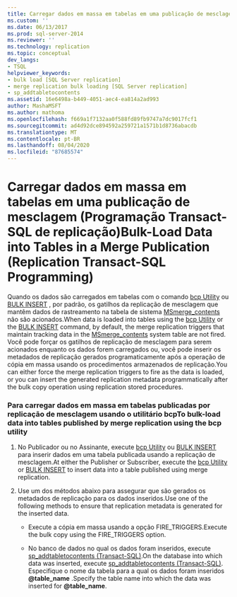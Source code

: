 ```yaml
---
title: Carregar dados em massa em tabelas em uma publicação de mesclagem (Programação Transact-SQL de replicação) | Microsoft Docs
ms.custom: ''
ms.date: 06/13/2017
ms.prod: sql-server-2014
ms.reviewer: ''
ms.technology: replication
ms.topic: conceptual
dev_langs:
- TSQL
helpviewer_keywords:
- bulk load [SQL Server replication]
- merge replication bulk loading [SQL Server replication]
- sp_addtabletocontents
ms.assetid: 16e6498a-b449-4051-aec4-ea814a2ad993
author: MashaMSFT
ms.author: mathoma
ms.openlocfilehash: f669a1f7132aa0f588fd89fb9747a7dc9017fcf1
ms.sourcegitcommit: ad4d92dce894592a259721a1571b1d8736abacdb
ms.translationtype: MT
ms.contentlocale: pt-BR
ms.lasthandoff: 08/04/2020
ms.locfileid: "87685574"
---
```

# <a name="bulk-load-data-into-tables-in-a-merge-publication-replication-transact-sql-programming"></a><span data-ttu-id="809c7-102">Carregar dados em massa em tabelas em uma publicação de mesclagem (Programação Transact-SQL de replicação)</span><span class="sxs-lookup"><span data-stu-id="809c7-102">Bulk-Load Data into Tables in a Merge Publication (Replication Transact-SQL Programming)</span></span>
  <span data-ttu-id="809c7-103">Quando os dados são carregados em tabelas com o comando [bcp Utility](../../tools/bcp-utility.md) ou [BULK INSERT](/sql/t-sql/statements/bulk-insert-transact-sql) , por padrão, os gatilhos da replicação de mesclagem que mantêm dados de rastreamento na tabela de sistema [MSmerge_contents](/sql/relational-databases/system-tables/msmerge-contents-transact-sql) não são acionados.</span><span class="sxs-lookup"><span data-stu-id="809c7-103">When data is loaded into tables using the [bcp Utility](../../tools/bcp-utility.md) or the [BULK INSERT](/sql/t-sql/statements/bulk-insert-transact-sql) command, by default, the merge replication triggers that maintain tracking data in the [MSmerge_contents](/sql/relational-databases/system-tables/msmerge-contents-transact-sql) system table are not fired.</span></span> <span data-ttu-id="809c7-104">Você pode forçar os gatilhos de replicação de mesclagem para serem acionados enquanto os dados forem carregados ou, você pode inserir os metadados de replicação gerados programaticamente após a operação de cópia em massa usando os procedimentos armazenados de replicação.</span><span class="sxs-lookup"><span data-stu-id="809c7-104">You can either force the merge replication triggers to fire as the data is loaded, or you can insert the generated replication metadata programmatically after the bulk copy operation using replication stored procedures.</span></span>  
  
### <a name="to-bulk-load-data-into-tables-published-by-merge-replication-using-the-bcp-utility"></a><span data-ttu-id="809c7-105">Para carregar dados em massa em tabelas publicadas por replicação de mesclagem usando o utilitário bcp</span><span class="sxs-lookup"><span data-stu-id="809c7-105">To bulk-load data into tables published by merge replication using the bcp utility</span></span>  
  
1.  <span data-ttu-id="809c7-106">No Publicador ou no Assinante, execute [bcp Utility](../../tools/bcp-utility.md) ou [BULK INSERT](/sql/t-sql/statements/bulk-insert-transact-sql) para inserir dados em uma tabela publicada usando a replicação de mesclagem.</span><span class="sxs-lookup"><span data-stu-id="809c7-106">At either the Publisher or Subscriber, execute the [bcp Utility](../../tools/bcp-utility.md) or [BULK INSERT](/sql/t-sql/statements/bulk-insert-transact-sql) to insert data into a table published using merge replication.</span></span>  
  
2.  <span data-ttu-id="809c7-107">Use um dos métodos abaixo para assegurar que são gerados os metadados de replicação para os dados inseridos.</span><span class="sxs-lookup"><span data-stu-id="809c7-107">Use one of the following methods to ensure that replication metadata is generated for the inserted data.</span></span>  
  
    -   <span data-ttu-id="809c7-108">Execute a cópia em massa usando a opção FIRE_TRIGGERS.</span><span class="sxs-lookup"><span data-stu-id="809c7-108">Execute the bulk copy using the FIRE_TRIGGERS option.</span></span>  
  
    -   <span data-ttu-id="809c7-109">No banco de dados no qual os dados foram inseridos, execute [sp_addtabletocontents &#40;Transact-SQL&#41;](/sql/relational-databases/system-stored-procedures/sp-addtabletocontents-transact-sql).</span><span class="sxs-lookup"><span data-stu-id="809c7-109">On the database into which data was inserted, execute [sp_addtabletocontents &#40;Transact-SQL&#41;](/sql/relational-databases/system-stored-procedures/sp-addtabletocontents-transact-sql).</span></span> <span data-ttu-id="809c7-110">Especifique o nome da tabela para a qual os dados foram inseridos **@table_name** .</span><span class="sxs-lookup"><span data-stu-id="809c7-110">Specify the table name into which the data was inserted for **@table_name**.</span></span>  
  
  
